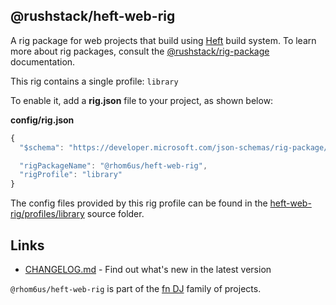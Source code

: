 ## @rushstack/heft-web-rig

A rig package for web projects that build using [Heft](https://www.npmjs.com/package/@rushstack/heft)
build system.  To learn more about rig packages, consult the
[@rushstack/rig-package](https://www.npmjs.com/package/@rushstack/rig-package) documentation.

This rig contains a single profile: `library`

To enable it, add a **rig.json** file to your project, as shown below:

**config/rig.json**
```js
{
  "$schema": "https://developer.microsoft.com/json-schemas/rig-package/rig.schema.json",

  "rigPackageName": "@rhom6us/heft-web-rig",
  "rigProfile": "library"
}
```

The config files provided by this rig profile can be found in the [heft-web-rig/profiles/library](
https://github.com/rhom6us/fndj/tree/master/rigs/heft-web-rig/profiles/library) source folder.


## Links

- [CHANGELOG.md](
  https://github.com/rhom6us/fndj/blob/master/rigs/heft-web-rig/CHANGELOG.md) - Find
  out what's new in the latest version

`@rhom6us/heft-web-rig` is part of the [fn DJ](https://fndj.rhom6us.rocks/) family of projects.